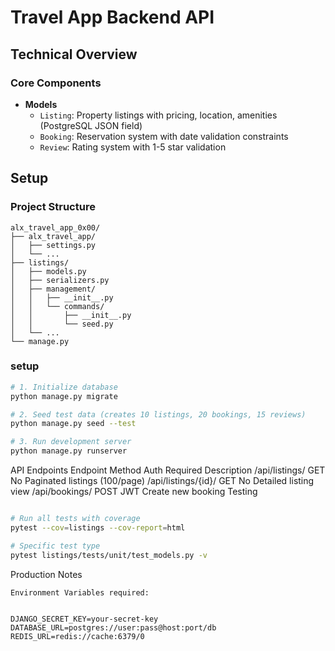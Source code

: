 # Travel App Backend API

## Technical Overview

### Core Components
- **Models**  
  - `Listing`: Property listings with pricing, location, amenities (PostgreSQL JSON field)
  - `Booking`: Reservation system with date validation constraints  
  - `Review`: Rating system with 1-5 star validation

## Setup
### Project Structure
```
alx_travel_app_0x00/
├── alx_travel_app/
│   ├── settings.py
│   └── ...
├── listings/
│   ├── models.py
│   ├── serializers.py
│   ├── management/
│   │   ├── __init__.py
│   │   └── commands/
│   │       ├── __init__.py
│   │       └── seed.py
│   └── ...
└── manage.py
```
### setup
```bash
# 1. Initialize database
python manage.py migrate

# 2. Seed test data (creates 10 listings, 20 bookings, 15 reviews)
python manage.py seed --test

# 3. Run development server
python manage.py runserver
```
API Endpoints
Endpoint	Method	Auth Required	Description
/api/listings/	GET	No	Paginated listings (100/page)
/api/listings/{id}/	GET	No	Detailed listing view
/api/bookings/	POST	JWT	Create new booking
Testing
```bash

# Run all tests with coverage
pytest --cov=listings --cov-report=html

# Specific test type
pytest listings/tests/unit/test_models.py -v
```
Production Notes

    Environment Variables required:
    

    DJANGO_SECRET_KEY=your-secret-key
    DATABASE_URL=postgres://user:pass@host:port/db
    REDIS_URL=redis://cache:6379/0
